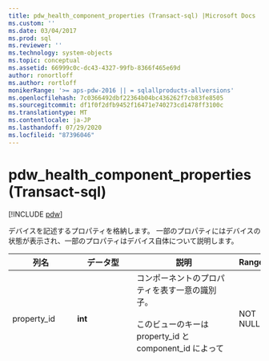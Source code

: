 ```yaml
---
title: pdw_health_component_properties (Transact-sql) |Microsoft Docs
ms.custom: ''
ms.date: 03/04/2017
ms.prod: sql
ms.reviewer: ''
ms.technology: system-objects
ms.topic: conceptual
ms.assetid: 66999c0c-dc43-4327-99fb-8366f465e69d
author: ronortloff
ms.author: rortloff
monikerRange: '>= aps-pdw-2016 || = sqlallproducts-allversions'
ms.openlocfilehash: 7c0366492dbf22364b04bc436262f7cb83fe8505
ms.sourcegitcommit: df1f0f2dfb9452f16471e740273cd1478ff3100c
ms.translationtype: MT
ms.contentlocale: ja-JP
ms.lasthandoff: 07/29/2020
ms.locfileid: "87396046"
---
```

# <a name="syspdw_health_component_properties-transact-sql"></a>pdw_health_component_properties (Transact-sql)
[!INCLUDE [pdw](../../includes/applies-to-version/pdw.md)]

  デバイスを記述するプロパティを格納します。 一部のプロパティにはデバイスの状態が表示され、一部のプロパティはデバイス自体について説明します。  
  
|列名|データ型|説明|Range|  
|-----------------|---------------|-----------------|-----------|  
|property_id|**int**|コンポーネントのプロパティを表す一意の識別子。<br /><br /> このビューのキーは property_id と component_id によって形成されます。|NOT NULL|  
|component_id|**int**|コンポーネントの ID。 「 [Sys. pdw_health_components &#40;transact-sql&#41;](../../relational-databases/system-catalog-views/sys-pdw-health-components-transact-sql.md)」を参照してください。<br /><br /> このビューのキーは property_id と component_id によって形成されます。|NOT NULL|  
|property_name|**nvarchar (255)**|プロパティ名。|NOT NULL|  
|physical_name|**nvarchar(32)**|製造元によって定義されたプロパティ名。|NOT NULL|  
|is_key|**bit**|デバイスインスタンスが一意であるかどうかを判断します。|NOT NULL<br /><br /> 0-デバイスインスタンスは一意です。<br /><br /> 1-デバイスインスタンスが一意ではありません。|  
  
## <a name="see-also"></a>参照  
 [SQL Data Warehouse and Parallel Data Warehouse Catalog Views (SQL Data Warehouse および Parallel Data Warehouse のカタログ ビュー)](../../relational-databases/system-catalog-views/sql-data-warehouse-and-parallel-data-warehouse-catalog-views.md)  
  
  
